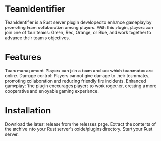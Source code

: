 # TeamIdentifier
TeamIdentifier is a Rust server plugin developed to enhance gameplay by promoting team collaboration among players. With this plugin, players can join one of four teams: Green, Red, Orange, or Blue, and work together to advance their team's objectives.

# Features
Team management: Players can join a team and see which teammates are online.
Damage control: Players cannot give damage to their teammates, promoting collaboration and reducing friendly fire incidents.
Enhanced gameplay: The plugin encourages players to work together, creating a more cooperative and enjoyable gaming experience.

# Installation
Download the latest release from the releases page.
Extract the contents of the archive into your Rust server's oxide/plugins directory.
Start your Rust server.
